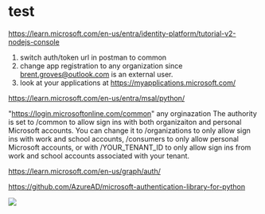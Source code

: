 # test
https://learn.microsoft.com/en-us/entra/identity-platform/tutorial-v2-nodejs-console
1. switch auth/token url in postman to common
2. change app registration to any organization since brent.groves@outlook.com is an external user.
3. look at your applications at https://myapplications.microsoft.com/
 
https://learn.microsoft.com/en-us/entra/msal/python/

"https://login.microsoftonline.com/common"
any orginazation
The authority is set to /common to allow sign ins with both organizaiton and personal Microsoft accounts. You can change it to /organizations to only allow sign ins with work and school accounts, /consumers to only allow personal Microsoft accounts, or with /YOUR_TENANT_ID to only allow sign ins from work and school accounts associated with your tenant.

https://learn.microsoft.com/en-us/graph/auth/

https://github.com/AzureAD/microsoft-authentication-library-for-python

![](https://learn.microsoft.com/en-us/entra/msal/python/media/redirect-urls.png)